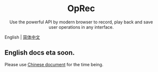 <h1 align="center">OpRec</h1>

<div align="center">Use the powerful API  by modern browser to record, play back and save user operations in any interface.</div>


English | [简体中文](https://github.com/asdjgfr/operationRecord/blob/master/README-zh_CN.md)

## English docs eta soon.

Please use [Chinese document](https://github.com/asdjgfr/operationRecord/blob/master/README-zh_CN.md) for the time being.